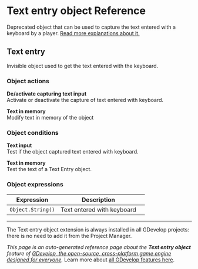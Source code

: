 # Text entry object Reference

Deprecated object that can be used to capture the text entered with a keyboard by a player. [Read more explanations about it.](/gdevelop5/objects/text_entry)



## Text entry 

Invisible object used to get the text entered with the keyboard. 

### Object actions

**De/activate capturing text input**  
Activate or deactivate the capture of text entered with keyboard.

**Text in memory**  
Modify text in memory of the object

### Object conditions

**Text input**  
Test if the object captured text entered with keyboard.

**Text in memory**  
Test the text of a Text Entry object.

### Object expressions

| Expression | Description |  |
|-----|-----|-----|
| `Object.String()` | Text entered with keyboard ||



---

The Text entry object extension is always installed in all GDevelop projects: there is no need to add it from the Project Manager.

*This page is an auto-generated reference page about the **Text entry object** feature of [GDevelop, the open-source, cross-platform game engine designed for everyone](https://gdevelop.io/).* Learn more about [all GDevelop features here](/gdevelop5/all-features).